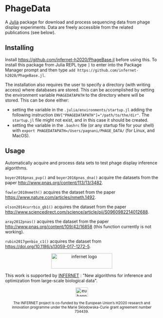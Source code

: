 PhageData
=========

<!--- [![pipeline status](https://gitlab.com/PhageDisplayInference/PhageData.jl/badges/master/pipeline.svg)](https://gitlab.com/PhageDisplayInference/PhageData.jl/commits/master) --->

A [Julia](https://julialang.org) package for download and process sequencing data from phage display experiments. Data are freely accessible from the related publications (see below). 

## Installing

Install https://github.com/infernet-h2020/PhageBase.jl before using this. To install this package from Julia REPL type `]` to enter into the Package Manager prompt and then type `add https://github.com/infernet-h2020/PhageBase.jl`.

The installation also requires the user to specify a directory (with writing access) where databases are stored. This can be accomplished by setting the environment variable `PHAGEDATAPATH` to the directory where will be stored. This can be done either:

* setting the variable in the `.julia/environments/startup.jl`  adding  the following instruction `ENV["PHAGEDATAPATH"]="/path/to/the/dir"`. The `startup.jl` file might not exist, and in this case it should be created. 
* setting the variable in the `.bashrc` file (or any startup file for your shell) with `export PHAGEDATAPATH=/Users/pagnani/PHAGE_DATA/` (for Linux, and MacOS).

## Usage

Automatically acquire and process data sets to test phage display inference algorithms.


`boyer2016pnas_pvp()` and `boyer2016pnas_dna()` acquire the datasets from the paper http://www.pnas.org/content/113/13/3482.

`fowler2010nmeth()` acquires the dataset from the paper	https://www.nature.com/articles/nmeth.1492.

`olson2014currbio_gb1()` acquires the dataset from the paper http://www.sciencedirect.com/science/article/pii/S0960982214012688.

`aray2012pnas()` acquires the dataset from the paper http://www.pnas.org/content/109/42/16858 (this function currently is not working).

`rubin2017genbio_c1()` acquires the dataset from https://doi.org/10.1186/s13059-017-1272-5.
<a name="infernet_logo"/>
<div align="center">
<a href="http://www.infernet.eu/" target="_blank">
<img src="http://www.infernet.eu/wp-content/uploads/2017/03/INFERNET_Wordmark_HR.png" alt="infernet logo" width="200" height="50"></img>
</a>
</div>


This work is supported by [INFERNET](http://www.infernet.eu) : "New algorithms for inference and optimization from large-scale biological data".

<a name="eu_banner"/>
<div align="center">
<a href="https://europa.eu/european-union/index_en" target="_blank">
<img src="http://www.infernet.eu/wp-content/uploads/2017/03/flag_yellow_high.jpg" alt="eu banner" width="40" height="30"></img>
</a>
</div>

<p align="center"><sup>
The INFERNET project is co-funded by the European Union’s H2020 research and innovation programme under the Marie Sklodowska-Curie grant agreement number 734439.
</sup>
</p>


